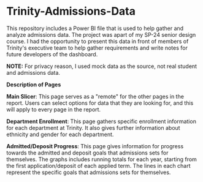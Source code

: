 # Trinity-Admissions-Data
This repository includes a Power BI file that is used to help gather and analyze admissions data. The project was apart of my SP-24 senior design course. I had the opportunity to present this data in front of members of Trinity's executive team to help gather requirements and write notes for future developers of the dashboard. 

**NOTE:** For privacy reason, I used mock data as the source, not real student and admissions data.

**Description of Pages** 

**Main Slicer**: This page serves as a "remote" for the other pages in the report. Users can select options for data that they are looking for, and this will apply to every page in the report. 

**Department Enrollment**: This page gathers specific enrollment information for each department at Trinity. It also gives further information about ethnicity and gender for each department. 

**Admitted/Deposit Progress**: This page gives information for progress towards the admitted and deposit goals that admissions sets for themselves. The graphs includes running totals for each year, starting from the first application/deposit of each applied term. The lines in each chart represent the specific goals that admissions sets for themselves.
